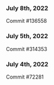 ### July 8th, 2022

Commit #136558

### July 5th, 2022

Commit #314353


### July 4th, 2022

Commit #72281
